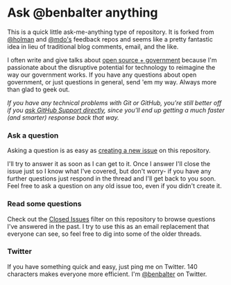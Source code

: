 # Ask @benbalter anything

This is a quick little ask-me-anything type of repository. It is forked from [@holman](https://github.com/holman/feedback) and [@mdo's](https://github.com/mdo/feedback) feedback repos and seems like a pretty fantastic idea in lieu of traditional blog comments, email, and the like.

I often write and give talks about [open source + government](http://ben.balter.com) because I'm passionate about the disruptive potential for technology to reimagine the way our government works. If you have any questions about open government, or just questions in general, send 'em my way. Always more than glad to geek out.

*If you have any technical problems with Git or GitHub, you're still better off if you [ask GitHub Support directly](https://github.com/contact), since you'll end up getting a much faster (and smarter) response back that way.*

### Ask a question

Asking a question is as easy as [creating a new issue](https://github.com/benbalter/feedback/issues/new) on this repository.

I'll try to answer it as soon as I can get to it. Once I answer I'll close the issue just so I know what I've covered, but don't worry- if you have any further questions just respond in the thread and I'll get back to you soon. Feel free to ask a question on any old issue too, even if you didn't create it.

### Read some questions

Check out the [Closed Issues](https://github.com/benbalter/feedback/issues?sort=created&direction=desc&state=closed&page=1)
filter on this repository to browse questions I've answered in the past. I try to use this as an email replacement that everyone can see, so feel free to dig into some of the older threads.

### Twitter

If you have something quick and easy, just ping me on Twitter. 140 characters
makes everyone more efficient. I'm [@benbalter](https://twitter.com/benbalter) on Twitter.

